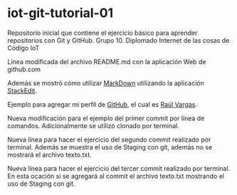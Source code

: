 # iot-git-tutorial-01
Repositorio inicial que contiene el ejercicio básico para aprender repositorios con Git y GitHub. Grupo 10. Diplomado Internet de las cosas de Código IoT

Línea modificada del archivo README.md con la aplicación Web de github.com

Además se mostró cómo utilizar [MarkDown](https://daringfireball.net/projects/markdown/) utilizando la aplicación [StackEdit](https://stackedit.io/app#).

Ejemplo para agregar mi perfil de [GitHub](https://github.com/), el cual es [Raúl Vargas](https://github.com/rvnava).

Nueva modificación para el ejemplo del primer commit por línea de comandos. Adicionalmente se utilizó clonado por terminal.

Nueva línea para hacer el ejercicio del segundo commit realizado por terminal. Además se muestra el uso de Staging con git, además no se mostrará el archivo texto.txt.

Nueva línea para hacer el ejercicio del tercer commit realizado por terminal. En esta ocación si se agregará al commit el archivo texto.txt mostrando el uso de Staging con git.
